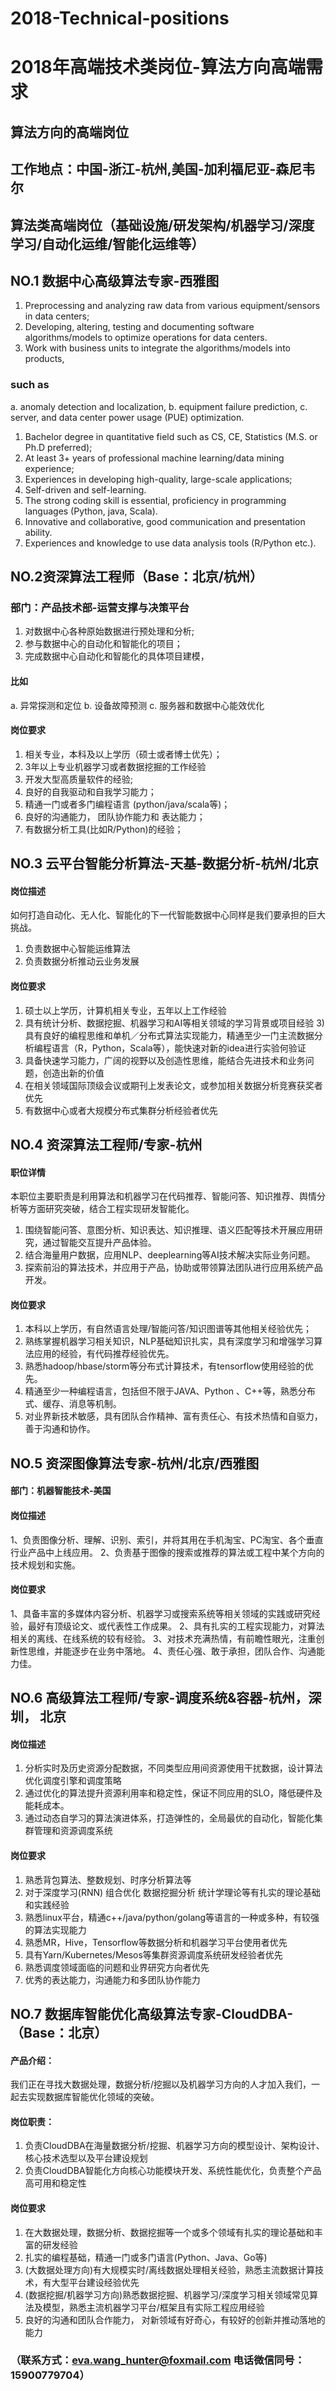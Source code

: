 # 2018-Technical-positions
# 2018年高端技术类岗位-算法方向高端需求
##  算法方向的高端岗位
##  工作地点：中国-浙江-杭州,美国-加利福尼亚-森尼韦尔
##  算法类高端岗位（基础设施/研发架构/机器学习/深度学习/自动化运维/智能化运维等）
##  NO.1 数据中心高级算法专家-西雅图
1. Preprocessing and analyzing raw data from various equipment/sensors in data centers;
2. Developing, altering, testing and documenting software algorithms/models to optimize operations for data centers.
3. Work with business units to integrate the algorithms/models into products, 
###  such as 
a. anomaly detection and localization, 
b. equipment failure prediction, 
c. server, and data center power usage (PUE) optimization.
1. Bachelor degree in quantitative field such as CS, CE, Statistics (M.S. or Ph.D preferred);
2. At least 3+ years of professional machine learning/data mining experience;
3. Experiences in developing high-quality, large-scale applications;
4. Self-driven and self-learning.
5. The strong coding skill is essential, proficiency in programming languages (Python, java, Scala).
6. Innovative and collaborative, good communication and presentation ability.
7. Experiences and knowledge to use data analysis tools (R/Python etc.).
##  NO.2资深算法工程师（Base：北京/杭州）
###  部门：产品技术部-运营支撑与决策平台
1. 对数据中心各种原始数据进行预处理和分析;
2. 参与数据中心的自动化和智能化的项目；
3. 完成数据中心自动化和智能化的具体项目建模， 
####  比如
a. 异常探测和定位
b. 设备故障预测
c. 服务器和数据中心能效优化
####  岗位要求
1. 相关专业，本科及以上学历（硕士或者博士优先）；
2. 3年以上专业机器学习或者数据挖掘的工作经验
3. 开发大型高质量软件的经验;
4. 良好的自我驱动和自我学习能力；
5. 精通一门或者多门编程语言 (python/java/scala等)；
6. 良好的沟通能力， 团队协作能力和 表达能力；
7. 有数据分析工具(比如R/Python)的经验；
##  NO.3 云平台智能分析算法-天基-数据分析-杭州/北京
####  岗位描述
如何打造自动化、无人化、智能化的下一代智能数据中心同样是我们要承担的巨大挑战。
1. 负责数据中心智能运维算法
2. 负责数据分析推动云业务发展
####  岗位要求
1) 硕士以上学历，计算机相关专业，五年以上工作经验
2) 具有统计分析、数据挖掘、机器学习和AI等相关领域的学习背景或项目经验
3)具有良好的编程思维和单机／分布式算法实现能力，精通至少一门主流数据分析编程语言（R，Python，Scala等），能快速对新的idea进行实验何验证
4) 具备快速学习能力，广阔的视野以及创造性思维，能结合先进技术和业务问题，创造出新的价值
5) 在相关领域国际顶级会议或期刊上发表论文，或参加相关数据分析竞赛获奖者优先
6) 有数据中心或者大规模分布式集群分析经验者优先
##  NO.4 资深算法工程师/专家-杭州
####  职位详情
本职位主要职责是利用算法和机器学习在代码推荐、智能问答、知识推荐、舆情分析等方面研究突破，结合工程实现研发智能化。
1. 围绕智能问答、意图分析、知识表达、知识推理、语义匹配等技术开展应用研究，通过智能交互提升产品体验。
2. 结合海量用户数据，应用NLP、deeplearning等AI技术解决实际业务问题。
3. 探索前沿的算法技术，并应用于产品，协助或带领算法团队进行应用系统产品开发。
####  岗位要求
1. 本科以上学历，有自然语言处理/智能问答/知识图谱等其他相关经验优先；
2. 熟练掌握机器学习相关知识，NLP基础知识扎实，具有深度学习和增强学习算法应用的经验，有代码推荐经验优先。
3. 熟悉hadoop/hbase/storm等分布式计算技术，有tensorflow使用经验的优先。
4. 精通至少一种编程语言，包括但不限于JAVA、Python 、C++等，熟悉分布式、缓存、消息等机制。
5. 对业界新技术敏感，具有团队合作精神、富有责任心、有技术热情和自驱力，善于沟通和协作。
##  NO.5 资深图像算法专家-杭州/北京/西雅图
####  部门：机器智能技术-美国
####  岗位描述
1、负责图像分析、理解、识别、索引，并将其用在手机淘宝、PC淘宝、各个垂直行业产品中上线应用。 
2、负责基于图像的搜索或推荐的算法或工程中某个方向的技术规划和实施。
####  岗位要求
1、具备丰富的多媒体内容分析、机器学习或搜索系统等相关领域的实践或研究经验，最好有顶级论文、或代表性工作成果。 
2、具有扎实的工程实现能力，对算法相关的离线、在线系统的较有经验。 
3、对技术充满热情，有前瞻性眼光，注重创新性思维，并能逐步在业务中落地。 
4、责任心强、敢于承担，团队合作、沟通能力佳。
##  NO.6 高级算法工程师/专家-调度系统&容器-杭州，深圳， 北京
####  岗位描述
1. 分析实时及历史资源分配数据，不同类型应用间资源使用干扰数据，设计算法优化调度引擎和调度策略
2. 通过优化的算法提升资源利用率和稳定性，保证不同应用的SLO，降低硬件及能耗成本。
3. 通过动态自学习的算法演进体系，打造弹性的，全局最优的自动化，智能化集群管理和资源调度系统
####  岗位要求
1. 熟悉背包算法、整数规划、时序分析算法等
2. 对于深度学习(RNN) 组合优化 数据挖掘分析 统计学理论等有扎实的理论基础和实践经验
3. 熟悉linux平台，精通c++/java/python/golang等语言的一种或多种，有较强的算法实现能力
4. 熟悉MR，Hive，Tensorflow等数据分析和机器学习平台使用者优先
5. 具有Yarn/Kubernetes/Mesos等集群资源调度系统研发经验者优先
6. 熟悉调度领域面临的问题和业界研究方向者优先
7. 优秀的表达能力，沟通能力和多团队协作能力
##  NO.7 数据库智能优化高级算法专家-CloudDBA-（Base：北京）
####  产品介绍：
我们正在寻找大数据处理，数据分析/挖掘以及机器学习方向的人才加入我们，一起去实现数据库智能优化领域的突破。
####  岗位职责：
1. 负责CloudDBA在海量数据分析/挖掘、机器学习方向的模型设计、架构设计、核心技术选型以及平台建设规划
2. 负责CloudDBA智能化方向核心功能模块开发、系统性能优化，负责整个产品高可用和稳定性
####  岗位要求
1. 在大数据处理，数据分析、数据挖掘等一个或多个领域有扎实的理论基础和丰富的研发经验
2. 扎实的编程基础，精通一门或多门语言(Python、Java、Go等)
3. (大数据处理方向)有大规模实时/离线数据处理相关经验，熟悉主流数据计算技术，有大型平台建设经验优先
4. (数据挖掘/机器学习方向)熟悉数据挖掘、机器学习/深度学习相关领域常见算法及模型，熟悉主流机器学习平台/框架且有实际工程应用经验
5. 良好的沟通和团队合作能力， 对新领域有好奇心，有较好的创新并推动落地的能力

### （联系方式：eva.wang_hunter@foxmail.com   电话微信同号：15900779704）
